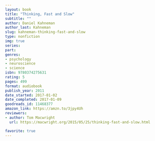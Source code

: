 ```yaml
---
layout: book
title: "Thinking, Fast and Slow"
subtitle: ""
author: Daniel Kahneman
author_last: Kahneman
slug: kahneman-thinking-fast-and-slow
type: nonfiction
img: true
series: 
part: 
genres:
- psychology
- neuroscience
- science
isbn: 9780374275631
rating: 5
pages: 499
format: audiobook
publish_year: 2011
date_started: 2017-01-02
date_completed: 2017-01-09
goodreads_id: 11468377
amazon_link: https://amzn.to/3jpy4Uh
reviewers:
- author: Tom Macwright
  url: https://macwright.org/2015/05/25/thinking-fast-and-slow.html

favorite: true
---
```

